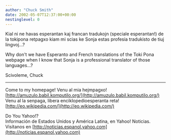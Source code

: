 ```yaml
---
author: "Chuck Smith"
date: 2002-05-07T12:37:00+00:00
nestinglevel: 0
---
```

Kial ni ne havas esperantan kaj francan tradukojn
(speciale esperantan!) de la tokipona retpagxo kiam mi
scias ke Sonja estas profesia tradukisto de tiuj
lingvoj...?

Why don't we have Esperanto and French translations of
the Toki Pona webpage when I know that Sonja is a
professional translator of those languages...?

Scivoleme,
Chuck

***
Come to my homepage! Venu al mia hejmpagxo! [http://amuzulo.babil.komputilo.org/](http://amuzulo.babil.komputilo.org/) \
Venu al la senpaga, libera enciklopedioesperanta reta! [http://eo.wikipedia.com/](http://eo.wikipedia.com/)

Do You Yahoo!? \
Información de Estados Unidos y América Latina, en Yahoo! Noticias. 
Visítanos en [http://noticias.espanol.yahoo.com](http://noticias.espanol.yahoo.com)
